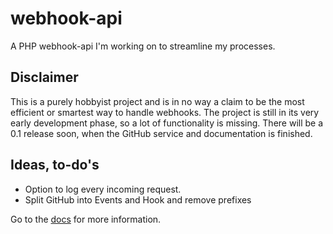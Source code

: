 # webhook-api
A PHP webhook-api I'm working on to streamline my processes.

## Disclaimer
This is a purely hobbyist project and is in no way a claim to be the most efficient or smartest way to handle webhooks.
The project is still in its very early development phase, so a lot of functionality is missing. There will be a 0.1 release soon, when the GitHub service and documentation is finished.

## Ideas, to-do's
- Option to log every incoming request.
- Split GitHub into Events and Hook and remove prefixes

Go to the [docs](docs/index.md) for more information.

